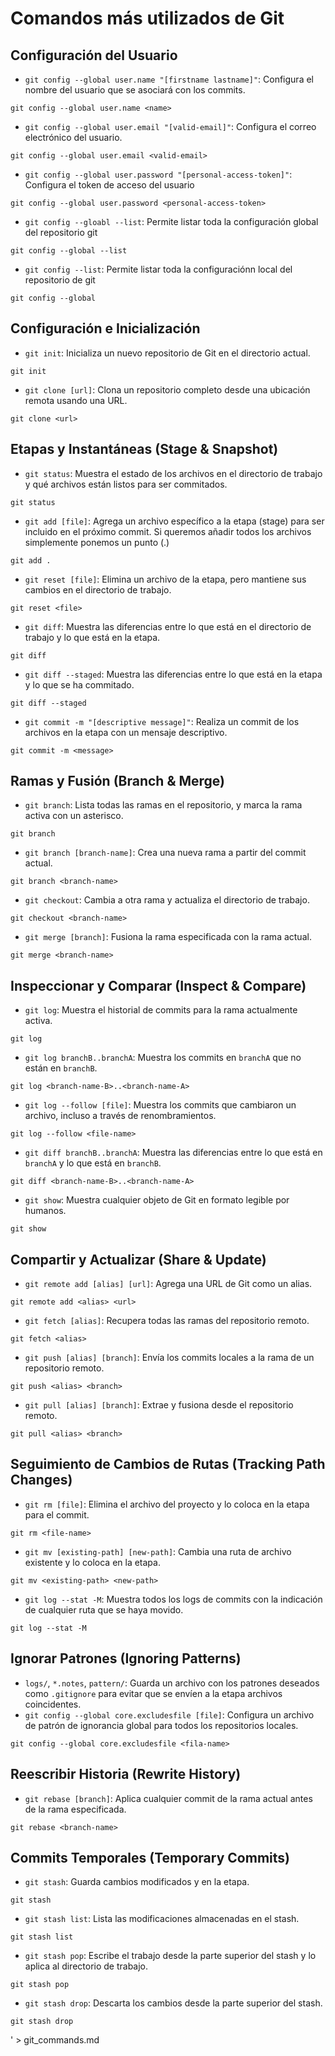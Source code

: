 
# Comandos más utilizados de Git
## Configuración del Usuario
* `git config --global user.name "[firstname lastname]"`\: Configura el nombre del usuario que se asociará con los commits\.
```warp-runnable-command
git config --global user.name <name>
```
* `git config --global user.email "[valid-email]"`\: Configura el correo electrónico del usuario\.
```warp-runnable-command
git config --global user.email <valid-email>
```
* `git config --global user.password "[personal-access-token]"`\: Configura el token de acceso del usuario
```warp-runnable-command
git config --global user.password <personal-access-token>
```
* `git config --gloabl --list`\: Permite listar toda la configuración global del repositorio git
```warp-runnable-command
git config --global --list
```
* `git config --list`\: Permite listar toda la configuraciónn local del repositorio de git
```warp-runnable-command
git config --global
```
## Configuración e Inicialización
* `git init`\: Inicializa un nuevo repositorio de Git en el directorio actual\.
```warp-runnable-command
git init
```
* `git clone [url]`\: Clona un repositorio completo desde una ubicación remota usando una URL\.
```warp-runnable-command
git clone <url>
```
## Etapas y Instantáneas \(Stage \& Snapshot\)
* `git status`\: Muestra el estado de los archivos en el directorio de trabajo y qué archivos están listos para ser commitados\.
```warp-runnable-command
git status
```
* `git add [file]`\: Agrega un archivo específico a la etapa \(stage\) para ser incluido en el próximo commit\. Si queremos añadir todos los archivos simplemente ponemos un punto \(\.\)
```warp-runnable-command
git add .
```
* `git reset [file]`\: Elimina un archivo de la etapa\, pero mantiene sus cambios en el directorio de trabajo\.
```warp-runnable-command
git reset <file>
```
* `git diff`\: Muestra las diferencias entre lo que está en el directorio de trabajo y lo que está en la etapa\.
```warp-runnable-command
git diff
```
* `git diff --staged`\: Muestra las diferencias entre lo que está en la etapa y lo que se ha commitado\.
```warp-runnable-command
git diff --staged
```
* `git commit -m "[descriptive message]"`\: Realiza un commit de los archivos en la etapa con un mensaje descriptivo\.
```warp-runnable-command
git commit -m <message>
```
## Ramas y Fusión \(Branch \& Merge\)
* `git branch`\: Lista todas las ramas en el repositorio\, y marca la rama activa con un asterisco\.
```warp-runnable-command
git branch
```
* `git branch [branch-name]`\: Crea una nueva rama a partir del commit actual\.
```warp-runnable-command
git branch <branch-name>
```
* `git checkout`\: Cambia a otra rama y actualiza el directorio de trabajo\.
```warp-runnable-command
git checkout <branch-name>
```
* `git merge [branch]`\: Fusiona la rama especificada con la rama actual\.
```warp-runnable-command
git merge <branch-name>

```
## Inspeccionar y Comparar \(Inspect \& Compare\)
* `git log`\: Muestra el historial de commits para la rama actualmente activa\.
```warp-runnable-command
git log
```
* `git log branchB..branchA`\: Muestra los commits en `branchA` que no están en `branchB`\.
```warp-runnable-command
git log <branch-name-B>..<branch-name-A>
```
* `git log --follow [file]`\: Muestra los commits que cambiaron un archivo\, incluso a través de renombramientos\.
```warp-runnable-command
git log --follow <file-name>
```
* `git diff branchB..branchA`\: Muestra las diferencias entre lo que está en `branchA` y lo que está en `branchB`\.
```warp-runnable-command
git diff <branch-name-B>..<branch-name-A>
```
* `git show`\: Muestra cualquier objeto de Git en formato legible por humanos\.
```warp-runnable-command
git show
```
## Compartir y Actualizar \(Share \& Update\)
* `git remote add [alias] [url]`\: Agrega una URL de Git como un alias\.
```warp-runnable-command
git remote add <alias> <url>
```
* `git fetch [alias]`\: Recupera todas las ramas del repositorio remoto\.
```warp-runnable-command
git fetch <alias>
```
* `git push [alias] [branch]`\: Envía los commits locales a la rama de un repositorio remoto\.
```warp-runnable-command
git push <alias> <branch>
```
* `git pull [alias] [branch]`\: Extrae y fusiona desde el repositorio remoto\.
```warp-runnable-command
git pull <alias> <branch>
```
## Seguimiento de Cambios de Rutas \(Tracking Path Changes\)
* `git rm [file]`\: Elimina el archivo del proyecto y lo coloca en la etapa para el commit\.
```warp-runnable-command
git rm <file-name>
```
* `git mv [existing-path] [new-path]`\: Cambia una ruta de archivo existente y lo coloca en la etapa\.
```warp-runnable-command
git mv <existing-path> <new-path>
```
* `git log --stat -M`\: Muestra todos los logs de commits con la indicación de cualquier ruta que se haya movido\.
```warp-runnable-command
git log --stat -M
```
## Ignorar Patrones \(Ignoring Patterns\)
* `logs/`\, `*.notes`\, `pattern/`\: Guarda un archivo con los patrones deseados como `.gitignore` para evitar que se envíen a la etapa archivos coincidentes\.
* `git config --global core.excludesfile [file]`\: Configura un archivo de patrón de ignorancia global para todos los repositorios locales\.
```warp-runnable-command
git config --global core.excludesfile <fila-name>

```
## Reescribir Historia \(Rewrite History\)
* `git rebase [branch]`\: Aplica cualquier commit de la rama actual antes de la rama especificada\.
```warp-runnable-command
git rebase <branch-name>
```
## Commits Temporales \(Temporary Commits\)
* `git stash`\: Guarda cambios modificados y en la etapa\.
```warp-runnable-command
git stash
```
* `git stash list`\: Lista las modificaciones almacenadas en el stash\.
```warp-runnable-command
git stash list
```
* `git stash pop`\: Escribe el trabajo desde la parte superior del stash y lo aplica al directorio de trabajo\.
```warp-runnable-command
git stash pop
```
* `git stash drop`\: Descarta los cambios desde la parte superior del stash\.
```warp-runnable-command
git stash drop
```
\' \> git\_commands\.md